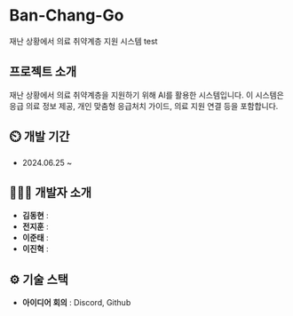 # Ban-Chang-Go
재난 상황에서 의료 취약계층 지원 시스템  test


## 프로젝트 소개
재난 상황에서 의료 취약계층을 지원하기 위해 AI를 활용한 시스템입니다. 
이 시스템은 응급 의료 정보 제공, 개인 맞춤형 응급처치 가이드, 의료 지원 연결 등을 포함합니다.  

## ⏲️ 개발 기간 
- 2024.06.25 ~ 

## 🧑‍🤝‍🧑 개발자 소개 
- **김동현** : 
- **전지훈** : 
- **이준태** : 
- **이진혁** : 

## ⚙️ 기술 스택
<!-- - **Server** : AWS EC2
- **Crawling** : Python
- **자연어 처리** : OpenAI
- **DB** : Mysql
- **Web** : Spring Boot -->
- **아이디어 회의** : Discord, Github




